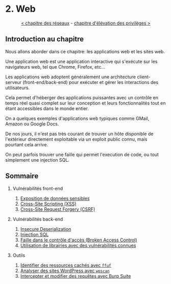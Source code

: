 # 2. Web

<p align="center">
  <a href="../1-reseaux/README.md">< chapitre des réseaux</a> - <a href="../3-elevation-des-privileges/README.md">chapitre d'élévation des privilèges ></a>
</p>

## Introduction au chapitre

Nous allons aborder dans ce chapitre: les applications web et les sites web.

Une application web est une application interactive qui s'exécute sur les navigateurs web, tel que Chrome, Firefox, etc...

Les applications web adoptent généralement une architecture client-serveur (front-end/back-end) pour exécuter et gérer les interactions des utilisateurs.

Cela permet d'héberger des applications puissantes avec un contrôle en temps réel quasi complet sur leur conception et leurs fonctionnalités tout en étant accessibles dans le monde entier.

On a quelques exemples d'applications web typiques comme GMail, Amazon ou Google Docs.

De nos jours, il n'est pas très courant de trouver un hôte disponible de l'extérieur directement exploitable via un exploit public connu, mais pourtant cela arrive.

On peut parfois trouver une faille qui permet l'execution de code, ou tout simplement une injection SQL.

## Sommaire

1. Vulnérabilités front-end
    1. [Exposition de données sensibles](./1-vulnerabilite-front-end/1-exposition-de-donnees-sensibles.md)
    2. [Cross-Site Scripting (XSS)](./1-vulnerabilite-front-end/2-xss.md)
    3. [Cross-Site Request Forgery (CSRF)](./1-vulnerabilite-front-end/3-csrf.md)

2. Vulnérabilités back-end
    1. [Insecure Deserialization](./2-vulnerabilite-back-end/1-insecure-deserialization.md)
    2. [Injection SQL](./2-vulnerabilite-back-end/2-injection-sql.md)
    3. [Faille dans le contrôle d'accès (Broken Access Control)](./2-vulnerabilite-back-end/3-broken-access-control.md)
    4. [Utilisation de librairies avec des vulnérabilités connues](./2-vulnerabilite-back-end/4-librairies-known-vulnerabilities.md)

3. Outils
    1. [Identifier des ressources cachés avec `ffuf`](./3-outils/1-ffuf.md)
    2. [Analyser des sites WordPress avec `wpscan`](./3-outils/2-wordpress-analyzer.md)
    3. [Intercepter et modifier des requêtes avec Burp Suite](./3-outils/3-burp-suite.md)
